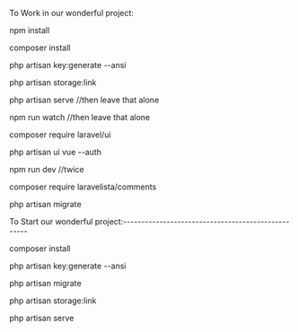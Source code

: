 To Work in our wonderful project:

npm install

composer install

php artisan key:generate --ansi

php artisan storage:link

php artisan serve //then leave that alone

npm run watch //then leave that alone

composer require laravel/ui

php artisan ui vue --auth

npm run dev  //twice

composer require laravelista/comments

php artisan migrate

To Start our wonderful project:---------------------------------------------------

composer install

php artisan key:generate --ansi

php artisan migrate

php artisan storage:link

php artisan serve
